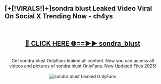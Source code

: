 <h2>[+[!VIRALS!]+]sondra blust Leaked Video Viral On Social X Trending Now - ch4ys</h2>
<br>
<div align="center">
<h2><a href="https://libra.edu.pl?sondra_blust" rel="nofollow">🔴 CLICK HERE 🌐==►► sondra_blust</a></h2>
<br>
Get sondra blust OnlyFans leaked all content. Now you can access all videos and pictures of sondra blust OnlyFans. New Updated Files 2025!
<br>
<br>
<a href="https://libra.edu.pl?sondra_blust" rel="nofollow" data-target="animated-image.originalLink"><img src="https://i.ibb.co.com/WyWwxjT/player-gif2.gif" alt="sondra blust Leaked OnlyFans" style="max-width: 100%; display: inline-block;" data-target="animated-image.originalImage"></a>
</div>
<br>